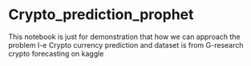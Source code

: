 # Crypto_prediction_prophet
This notebook is just for demonstration that how we can approach the problem I-e Crypto currency prediction and dataset is from G-research crypto forecasting on kaggle
